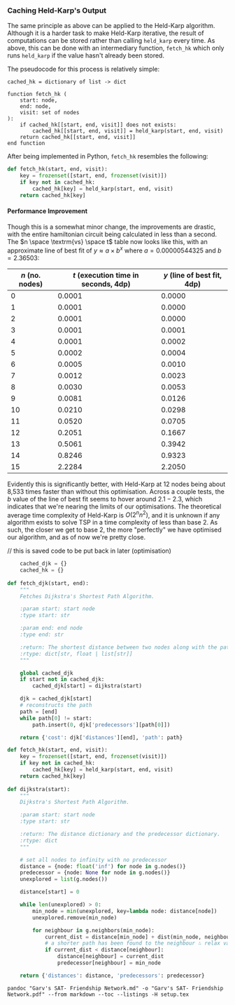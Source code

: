 ### Caching Held-Karp's Output

The same principle as above can be applied to the Held-Karp algorithm. Although it is a harder task to make Held-Karp iterative, the result of computations can be stored rather than calling `held_karp` every time. As above, this can be done with an intermediary function, `fetch_hk` which only runs `held_karp` if the value hasn't already been stored.

The pseudocode for this process is relatively simple:

```
cached_hk = dictionary of list -> dict

function fetch_hk (
	start: node, 
	end: node,
	visit: set of nodes 
):
	if cached_hk[[start, end, visit]] does not exists:
		cached_hk[[start, end, visit]] = held_karp(start, end, visit)
	return cached_hk[[start, end, visit]]
end function
```

After being implemented in Python, `fetch_hk` resembles the following:

```python
def fetch_hk(start, end, visit):
    key = frozenset([start, end, frozenset(visit)])
    if key not in cached_hk:
        cached_hk[key] = held_karp(start, end, visit)
    return cached_hk[key]
```

#### Performance Improvement

Though this is a somewhat minor change, the improvements are drastic, with the entire hamiltonian circuit being calculated in less than a second. The $n \space \textrm{vs} \space t$ table now looks like this, with an approximate line of best fit of $y \approx a \times b^{x}$ where $a=0.00000544325$ and $b=2.36503$:

| $n$ (no. nodes) | $t$ (execution time in seconds, 4dp) | $y$ (line of best fit, 4dp) |
|-----------------|--------------------------------------|-----------------------------|
| 0               | 0.0001                               | 0.0000                      |
| 1               | 0.0001                               | 0.0000                      |
| 2               | 0.0001                               | 0.0000                      |
| 3               | 0.0001                               | 0.0001                      |
| 4               | 0.0001                               | 0.0002                      |
| 5               | 0.0002                               | 0.0004                      |
| 6               | 0.0005                               | 0.0010                      |
| 7               | 0.0012                               | 0.0023                      |
| 8               | 0.0030                               | 0.0053                      |
| 9               | 0.0081                               | 0.0126                      |
| 10              | 0.0210                               | 0.0298                      |
| 11              | 0.0520                               | 0.0705                      |
| 12              | 0.2051                               | 0.1667                      |
| 13              | 0.5061                               | 0.3942                      |
| 14              | 0.8246                               | 0.9323                      |
| 15              | 2.2284                               | 2.2050                      |

Evidently this is significantly better, with Held-Karp at 12 nodes being about 8,533 times faster than without this optimisation. Across a couple tests, the $b$ value of the line of best fit seems to hover around $2.1-2.3$, which indicates that we're nearing the limits of our optimisations. The theoretical average time complexity of Held-Karp is $O(2^{n}n^{2})$, and it is unknown if any algorithm exists to solve TSP in a time complexity of less than base 2. As such, the closer we get to base 2, the more "perfectly" we have optimised our algorithm, and as of now we're pretty close.

// this is saved code to be put back in later (optimisation)
```python
    cached_djk = {}
    cached_hk = {}
    
def fetch_djk(start, end):
    """
    Fetches Dijkstra's Shortest Path Algorithm.

    :param start: start node
    :type start: str

    :param end: end node
    :type end: str

    :return: The shortest distance between two nodes along with the path.
    :rtype: dict[str, float | list[str]]
    """

    global cached_djk
    if start not in cached_djk:
        cached_djk[start] = dijkstra(start)

    djk = cached_djk[start]
    # reconstructs the path
    path = [end]
    while path[0] != start:
        path.insert(0, djk['predecessors'][path[0]])

    return {'cost': djk['distances'][end], 'path': path}

def fetch_hk(start, end, visit):
    key = frozenset([start, end, frozenset(visit)])
    if key not in cached_hk:
        cached_hk[key] = held_karp(start, end, visit)
    return cached_hk[key]
    
def dijkstra(start):
    """
    Dijkstra's Shortest Path Algorithm.

    :param start: start node
    :type start: str

    :return: The distance dictionary and the predecessor dictionary.
    :rtype: dict
    """

    # set all nodes to infinity with no predecessor
    distance = {node: float('inf') for node in g.nodes()}
    predecessor = {node: None for node in g.nodes()}
    unexplored = list(g.nodes())

    distance[start] = 0

    while len(unexplored) > 0:
        min_node = min(unexplored, key=lambda node: distance[node])
        unexplored.remove(min_node)

        for neighbour in g.neighbors(min_node):
            current_dist = distance[min_node] + dist(min_node, neighbour)
            # a shorter path has been found to the neighbour ∴ relax value
            if current_dist < distance[neighbour]:
                distance[neighbour] = current_dist
                predecessor[neighbour] = min_node

    return {'distances': distance, 'predecessors': predecessor}
```

```
pandoc "Garv's SAT- Friendship Network.md" -o "Garv's SAT- Friendship Network.pdf" --from markdown --toc --listings -H setup.tex
```
